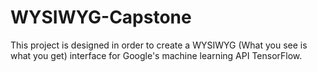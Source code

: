 # WYSIWYG-Capstone
This project is designed in order to create a WYSIWYG (What you see is what you get) interface for Google's machine learning API TensorFlow. 
